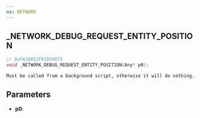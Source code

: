 ```yaml
---
ns: NETWORK
---
```

## _NETWORK_DEBUG_REQUEST_ENTITY_POSITION

```c
// 0xFA38B52F91B59075
void _NETWORK_DEBUG_REQUEST_ENTITY_POSITION(Any* p0);
```

```
Must be called from a background script, otherwise it will do nothing.
```

## Parameters
* **p0**:
